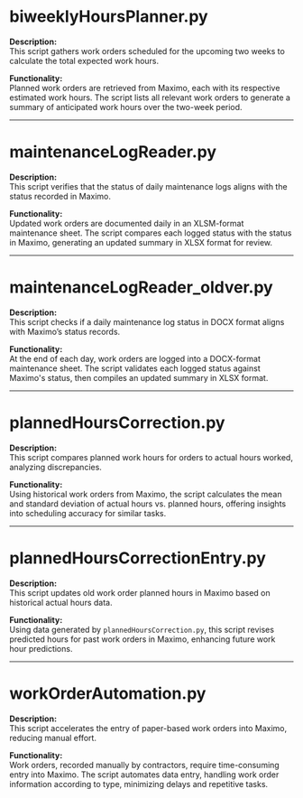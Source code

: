 # biweeklyHoursPlanner.py

**Description:**  
This script gathers work orders scheduled for the upcoming two weeks to calculate the total expected work hours.

**Functionality:**  
Planned work orders are retrieved from Maximo, each with its respective estimated work hours. The script lists all relevant work orders to generate a summary of anticipated work hours over the two-week period.

---

# maintenanceLogReader.py

**Description:**  
This script verifies that the status of daily maintenance logs aligns with the status recorded in Maximo.

**Functionality:**  
Updated work orders are documented daily in an XLSM-format maintenance sheet. The script compares each logged status with the status in Maximo, generating an updated summary in XLSX format for review.

---

# maintenanceLogReader_oldver.py

**Description:**  
This script checks if a daily maintenance log status in DOCX format aligns with Maximo’s status records.

**Functionality:**  
At the end of each day, work orders are logged into a DOCX-format maintenance sheet. The script validates each logged status against Maximo's status, then compiles an updated summary in XLSX format.

---

# plannedHoursCorrection.py

**Description:**  
This script compares planned work hours for orders to actual hours worked, analyzing discrepancies.

**Functionality:**  
Using historical work orders from Maximo, the script calculates the mean and standard deviation of actual hours vs. planned hours, offering insights into scheduling accuracy for similar tasks.

---

# plannedHoursCorrectionEntry.py

**Description:**  
This script updates old work order planned hours in Maximo based on historical actual hours data.

**Functionality:**  
Using data generated by `plannedHoursCorrection.py`, this script revises predicted hours for past work orders in Maximo, enhancing future work hour predictions.

---

# workOrderAutomation.py

**Description:**  
This script accelerates the entry of paper-based work orders into Maximo, reducing manual effort.

**Functionality:**  
Work orders, recorded manually by contractors, require time-consuming entry into Maximo. The script automates data entry, handling work order information according to type, minimizing delays and repetitive tasks.
